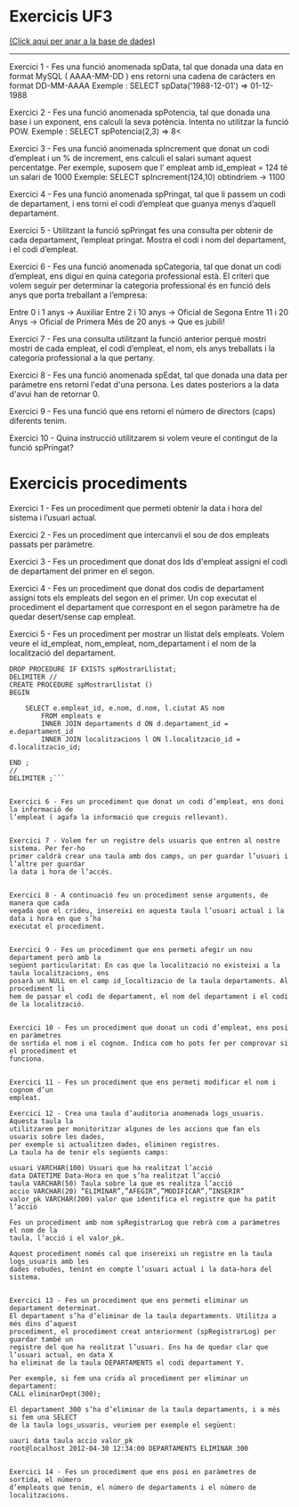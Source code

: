 <h1>Exercicis UF3</h1>
<a href="https://github.com/JoseGomez23/Base-de-Dades/blob/main/UF3/Database.md">(Click aqui per anar a la base de dades)</a>

____________________________________________________________________________________________________________________________________________________________________
Exercici 1 - Fes una funció anomenada spData, tal que donada una data en format
MySQL ( AAAA-MM-DD ) ens retorni una cadena de caràcters en format DD-MM-AAAA
Exemple : SELECT spData('1988-12-01') => 01-12-1988


Exercici 2 - Fes una funció anomenada spPotencia, tal que donada una base i un
exponent, ens calculi la seva potència. Intenta no utilitzar la funció POW.
Exemple : SELECT spPotencia(2,3) => 8<


Exercici 3 - Fes una funció anomenada spIncrement que donat un codi d’empleat i un
% de increment, ens calculi el salari sumant aquest percentatge.
Per exemple, suposem que l’ empleat amb id_empleat = 124 té un salari de 1000
Exemple: SELECT spIncrement(124,10) obtindriem -> 1100


 Exercici 4 - Fes una funció anomenada spPringat, tal que li passem un codi de
departament, i ens torni el codi d’empleat que guanya menys d’aquell departament.


Exercici 5 - Utilitzant la funció spPringat fes una consulta per obtenir de cada
departament, l’empleat pringat. Mostra el codi i nom del departament, i el codi d’empleat.


Exercici 6 - Fes una funció anomenada spCategoria, tal que donat un codi d’empleat,
ens digui en quina categoria professional està. El criteri que volem seguir per determinar
la categoria professional és en funció dels anys que porta treballant a l’empresa:

Entre 0 i 1 anys -> Auxiliar
Entre 2 i 10 anys -> Oficial de Segona
Entre 11 i 20 Anys -> Oficial de Primera
Més de 20 anys -> Que es jubili!

Exercici 7 - Fes una consulta utilitzant la funció anterior perquè mostri mostri de cada
empleat, el codi d’empleat, el nom, els anys treballats i la categoria professional a la que
pertany.


Exercici 8 - Fes una funció anomenada spEdat, tal que donada una data per paràmetre
ens retorni l'edat d'una persona. Les dates posteriors a la data d'avui han de retornar 0.

  
Exercici 9 - Fes una funció que ens retorni el número de directors (caps) diferents tenim.


Exercici 10 - Quina instrucció utilitzarem si volem veure el contingut de la funció
spPringat?


<h1>Exercicis procediments</h1>

Exercici 1 - Fes un procediment que permeti obtenir la data i hora del sistema i l’usuari
actual.


Exercici 2 - Fes un procediment que intercanvii el sou de dos empleats passats per
paràmetre.


Exercici 3 - Fes un procediment que donat dos Ids d'empleat assigni el codi de
departament del primer en el segon.


Exercici 4 - Fes un procediment que donat dos codis de departament assigni tots els
empleats del segon en el primer. Un cop executat el procediment el departament que
correspont en el segon paràmetre ha de quedar desert/sense cap empleat.


Exercici 5 - Fes un procediment per mostrar un llistat dels empleats. Volem veure el
id_empleat, nom_empleat, nom_departament i el nom de la localització del departament.

```mysql
DROP PROCEDURE IF EXISTS spMostrarLlistat;
DELIMITER //
CREATE PROCEDURE spMostrarLlistat ()
BEGIN

	SELECT e.empleat_id, e.nom, d.nom, l.ciutat AS nom
		FROM empleats e
        INNER JOIN departaments d ON d.departament_id = e.departament_id
        INNER JOIN localitzacions l ON l.localitzacio_id = d.localitzacio_id;

END ;
// 
DELIMITER ;```


Exercici 6 - Fes un procediment que donat un codi d’empleat, ens doni la informació de
l’empleat ( agafa la informació que creguis rellevant).


Exercici 7 - Volem fer un registre dels usuaris que entren al nostre sistema. Per fer-ho
primer caldrà crear una taula amb dos camps, un per guardar l’usuari i l’altre per guardar
la data i hora de l’accés.


Exercici 8 - A continuació feu un procediment sense arguments, de manera que cada
vegada que el crideu, insereixi en aquesta taula l’usuari actual i la data i hora en que s’ha
executat el procediment.


Exercici 9 - Fes un procediment que ens permeti afegir un nou departament però amb la
següent particularitat: En cas que la localització no existeixi a la taula localitzacions, ens
posarà un NULL en el camp id_localtizacio de la taula departaments. Al procediment li
hem de passar el codi de departament, el nom del departament i el codi de la localització.


Exercici 10 - Fes un procediment que donat un codi d’empleat, ens posi en paràmetres
de sortida el nom i el cognom. Indica com ho pots fer per comprovar si el procediment et
funciona.


Exercici 11 - Fes un procediment que ens permeti modificar el nom i cognom d’un
empleat.

Exercici 12 - Crea una taula d’auditoria anomenada logs_usuaris. Aquesta taula la
utilitzarem per monitoritzar algunes de les accions que fan els usuaris sobre les dades,
per exemple si actualitzen dades, eliminen registres.
La taula ha de tenir els següents camps:

usuari VARCHAR(100) Usuari que ha realitzat l’acció
data DATETIME Data-Hora en que s’ha realitzat l’acció
taula VARCHAR(50) Taula sobre la que es realitza l’acció
accio VARCHAR(20) “ELIMINAR”,”AFEGIR”,”MODIFICAR”,”INSERIR”
valor_pk VARCHAR(200) valor que identifica el registre que ha patit
l’acció

Fes un procediment amb nom spRegistrarLog que rebrà com a paràmetres el nom de la
taula, l’acció i el valor_pk.

Aquest procediment només cal que insereixi un registre en la taula logs_usuaris amb les
dades rebudes, tenint en compte l’usuari actual i la data-hora del sistema.


Exercici 13 - Fes un procediment que ens permeti eliminar un departament determinat.
El departament s’ha d’eliminar de la taula departaments. Utilitza a més dins d’aquest
procediment, el procediment creat anteriorment (spRegistrarLog) per guardar també un
registre del que ha realitzat l’usuari. Ens ha de quedar clar que l’usuari actual, en data X
ha eliminat de la taula DEPARTAMENTS el codi departament Y.

Per exemple, si fem una crida al procediment per eliminar un departament:
CALL eliminarDept(300);

El departament 300 s’ha d’eliminar de la taula departaments, i a més si fem una SELECT
de la taula logs_usuaris, veuriem per exemple el següent:

uauri data taula accio valor_pk
root@localhost 2012-04-30 12:34:00 DEPARTAMENTS ELIMINAR 300


Exercici 14 - Fes un procediment que ens posi en paràmetres de sortida, el número
d’empleats que tenim, el número de departaments i el número de localitzacions.